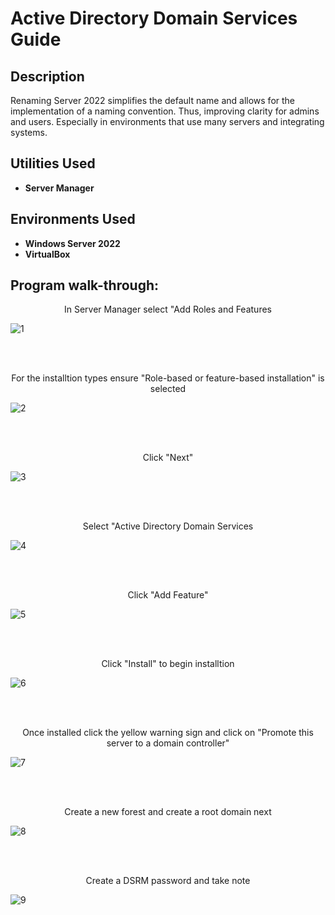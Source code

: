 <h1>Active Directory Domain Services Guide</h1>

<h2>Description</h2>
Renaming Server 2022 simplifies the default name and allows for the implementation of a naming convention. Thus, improving clarity for admins and users. Especially in environments that use many servers and integrating systems.
<br />


<h2>Utilities Used</h2>

- <b>Server Manager</b> 

<h2>Environments Used </h2>

- <b>Windows Server 2022</b>
- <b>VirtualBox</b>

<h2>Program walk-through:</h2>

<p align="center">
In Server Manager select "Add Roles and Features<br/>
 
![1](https://github.com/user-attachments/assets/18c6d91c-98f4-4170-bf6c-23e09d97fb6a)


<br />
<br />
<p align="center">
For the installtion types ensure "Role-based or feature-based installation" is selected<br/>

![2](https://github.com/user-attachments/assets/30400316-b182-47f6-9fb3-10fe3e71a8b8)

<br />
<br />
<p align="center">
Click "Next"<br/>

![3](https://github.com/user-attachments/assets/5d5f65e7-4adc-4d03-b0e5-f8ef57b1bde0)


<br />
<br />
<p align="center">
Select "Active Directory Domain Services<br/>
 
![4](https://github.com/user-attachments/assets/2cebeddc-e4ee-4b40-907c-42deda78f12b)

<br />
<br />
<p align="center">
Click "Add Feature"<br/>
 
![5](https://github.com/user-attachments/assets/4649da0c-7c75-45e5-b90f-d680e7dbb875)

<br />
<br />
<p align="center">
Click "Install" to begin installtion<br/>

![6](https://github.com/user-attachments/assets/9e7a13e1-4740-4eb7-861d-478f37d19816)

<br />
<br />
<p align="center">
Once installed click the yellow warning sign and click on "Promote this server to a domain controller"<br/>

![7](https://github.com/user-attachments/assets/da0d1660-e234-49af-8bf6-f8e6122360ab)

<br />
<br />
<p align="center">
Create a new forest and create a root domain next<br/>

![8](https://github.com/user-attachments/assets/cce6b911-e61e-467a-932e-be4b8b710fde)

<br />
<br />
<p align="center">
Create a DSRM password and take note<br/>

![9](https://github.com/user-attachments/assets/a2a3019f-d94e-48a5-bf86-c83e46e521a9)



</p>
